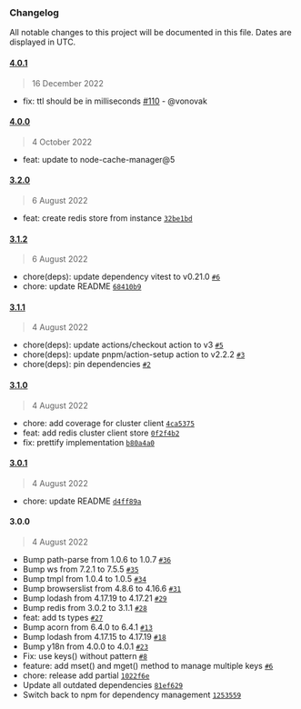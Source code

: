 ### Changelog

All notable changes to this project will be documented in this file. Dates are displayed in UTC.

#### [4.0.1](https://github.com/botika/node-cache-manager-redis-yet/compare/4.0.0...4.0.1)

> 16 December 2022

- fix: ttl should be in milliseconds [#110](https://github.com/node-cache-manager/node-cache-manager-redis-yet/pull/110) - @vonovak

#### [4.0.0](https://github.com/botika/node-cache-manager-redis-yet/compare/3.2.0...4.0.0)

> 4 October 2022

- feat: update to node-cache-manager@5

#### [3.2.0](https://github.com/botika/node-cache-manager-redis-yet/compare/3.1.2...3.2.0)

> 6 August 2022

- feat: create redis store from instance [`32be1bd`](https://github.com/botika/node-cache-manager-redis-yet/commit/32be1bd14369751dc2db4578668334ab18211da8)

#### [3.1.2](https://github.com/botika/node-cache-manager-redis-yet/compare/3.1.1...3.1.2)

> 6 August 2022

- chore(deps): update dependency vitest to v0.21.0 [`#6`](https://github.com/botika/node-cache-manager-redis-yet/pull/6)
- chore: update README [`68410b9`](https://github.com/botika/node-cache-manager-redis-yet/commit/68410b9bff65887b37bf7a2110bbae5babed2627)

#### [3.1.1](https://github.com/botika/node-cache-manager-redis-yet/compare/3.1.0...3.1.1)

> 4 August 2022

- chore(deps): update actions/checkout action to v3 [`#5`](https://github.com/botika/node-cache-manager-redis-yet/pull/5)
- chore(deps): update pnpm/action-setup action to v2.2.2 [`#3`](https://github.com/botika/node-cache-manager-redis-yet/pull/3)
- chore(deps): pin dependencies [`#2`](https://github.com/botika/node-cache-manager-redis-yet/pull/2)

#### [3.1.0](https://github.com/botika/node-cache-manager-redis-yet/compare/3.0.1...3.1.0)

> 4 August 2022

- chore: add coverage for cluster client [`4ca5375`](https://github.com/botika/node-cache-manager-redis-yet/commit/4ca5375ffc14266caa7f2289bec0cd5dd2a919d7)
- feat: add redis cluster client store [`0f2f4b2`](https://github.com/botika/node-cache-manager-redis-yet/commit/0f2f4b2e2559ebabbb023e5b30257e83803c6c0a)
- fix: prettify implementation [`b80a4a0`](https://github.com/botika/node-cache-manager-redis-yet/commit/b80a4a00e1a4b81be0a8284107613d7fdadcfd75)

#### [3.0.1](https://github.com/botika/node-cache-manager-redis-yet/compare/3.0.0...3.0.1)

> 4 August 2022

- chore: update README [`d4ff89a`](https://github.com/botika/node-cache-manager-redis-yet/commit/d4ff89ab283d14875c1f8a40c7a46b680eb2f372)

#### 3.0.0

> 4 August 2022

- Bump path-parse from 1.0.6 to 1.0.7 [`#36`](https://github.com/botika/node-cache-manager-redis-yet/pull/36)
- Bump ws from 7.2.1 to 7.5.5 [`#35`](https://github.com/botika/node-cache-manager-redis-yet/pull/35)
- Bump tmpl from 1.0.4 to 1.0.5 [`#34`](https://github.com/botika/node-cache-manager-redis-yet/pull/34)
- Bump browserslist from 4.8.6 to 4.16.6 [`#31`](https://github.com/botika/node-cache-manager-redis-yet/pull/31)
- Bump lodash from 4.17.19 to 4.17.21 [`#29`](https://github.com/botika/node-cache-manager-redis-yet/pull/29)
- Bump redis from 3.0.2 to 3.1.1 [`#28`](https://github.com/botika/node-cache-manager-redis-yet/pull/28)
- feat: add ts types [`#27`](https://github.com/botika/node-cache-manager-redis-yet/pull/27)
- Bump acorn from 6.4.0 to 6.4.1 [`#13`](https://github.com/botika/node-cache-manager-redis-yet/pull/13)
- Bump lodash from 4.17.15 to 4.17.19 [`#18`](https://github.com/botika/node-cache-manager-redis-yet/pull/18)
- Bump y18n from 4.0.0 to 4.0.1 [`#23`](https://github.com/botika/node-cache-manager-redis-yet/pull/23)
- Fix: use keys() without pattern [`#8`](https://github.com/botika/node-cache-manager-redis-yet/pull/8)
- feature: add mset() and mget() method to manage multiple keys [`#6`](https://github.com/botika/node-cache-manager-redis-yet/pull/6)
- chore: release add partial [`1022f6e`](https://github.com/botika/node-cache-manager-redis-yet/commit/1022f6e3ba1a2f13f3aa3f046b35bbef6c956148)
- Update all outdated dependencies [`81ef629`](https://github.com/botika/node-cache-manager-redis-yet/commit/81ef629b39fd8e4840a11660a83bd509684cd184)
- Switch back to npm for dependency management [`1253559`](https://github.com/botika/node-cache-manager-redis-yet/commit/12535598990f2fa386befd6b45b5511392cc0546)
